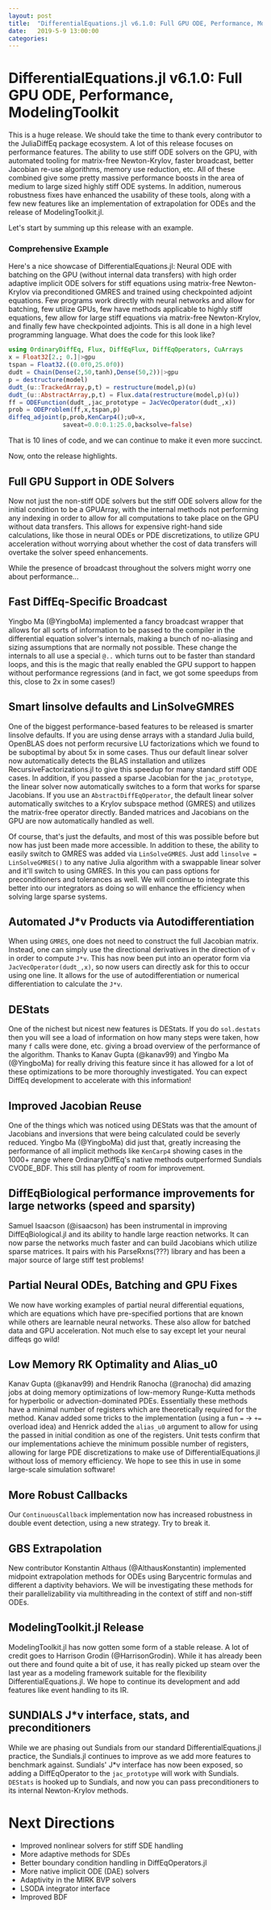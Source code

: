 ```yaml
---
layout: post
title:  "DifferentialEquations.jl v6.1.0: Full GPU ODE, Performance, ModelingToolkit"
date:   2019-5-9 13:00:00
categories:
---
```


# DifferentialEquations.jl v6.1.0: Full GPU ODE, Performance, ModelingToolkit

This is a huge release. We should take the time to thank every contributor
to the JuliaDiffEq package ecosystem. A lot of this release focuses on performance
features. The ability to use stiff ODE solvers on the GPU, with automated
tooling for matrix-free Newton-Krylov, faster broadcast, better Jacobian
re-use algorithms, memory use reduction, etc. All of these combined give some
pretty massive performance boosts in the area of medium to large sized highly
stiff ODE systems. In addition, numerous robustness fixes have enhanced the
usability of these tools, along with a few new features like an implementation
of extrapolation for ODEs and the release of ModelingToolkit.jl.

Let's start by summing up this release with an example.

### Comprehensive Example

Here's a nice showcase of DifferentialEquations.jl: Neural ODE with batching on
the GPU (without internal data transfers) with high order adaptive implicit ODE
solvers for stiff equations using matrix-free Newton-Krylov via preconditioned
GMRES and trained using checkpointed adjoint equations. Few programs work
directly with neural networks and allow for batching, few utilize GPUs, few
have methods applicable to highly stiff equations, few allow for large stiff
equations via matrix-free Newton-Krylov, and finally few have checkpointed
adjoints. This is all done in a high level programming language. What does the
code for this look like?

```julia
using OrdinaryDiffEq, Flux, DiffEqFlux, DiffEqOperators, CuArrays
x = Float32[2.; 0.]|>gpu
tspan = Float32.((0.0f0,25.0f0))
dudt = Chain(Dense(2,50,tanh),Dense(50,2))|>gpu
p = destructure(model)
dudt_(u::TrackedArray,p,t) = restructure(model,p)(u)
dudt_(u::AbstractArray,p,t) = Flux.data(restructure(model,p)(u))
ff = ODEFunction(dudt_,jac_prototype = JacVecOperator(dudt_,x))
prob = ODEProblem(ff,x,tspan,p)
diffeq_adjoint(p,prob,KenCarp4();u0=x,
               saveat=0.0:0.1:25.0,backsolve=false)
```

That is 10 lines of code, and we can continue to make it even more succinct.

Now, onto the release highlights.

## Full GPU Support in ODE Solvers

Now not just the non-stiff ODE solvers but the stiff ODE solvers allow for
the initial condition to be a GPUArray, with the internal methods not
performing any indexing in order to allow for all computations to take place
on the GPU without data transfers. This allows for expensive right-hand side
calculations, like those in neural ODEs or PDE discretizations, to utilize
GPU acceleration without worrying about whether the cost of data
transfers will overtake the solver speed enhancements.

While the presence of broadcast throughout the solvers might worry one about
performance...

## Fast DiffEq-Specific Broadcast

Yingbo Ma (@YingboMa) implemented a fancy broadcast wrapper that allows for
all sorts of information to be passed to the compiler in the differential
equation solver's internals, making a bunch of no-aliasing and sizing assumptions
that are normally not possible. These change the internals to all use a
special `@..` which turns out to be faster than standard loops, and this is the
magic that really enabled the GPU support to happen without performance
regressions (and in fact, we got some speedups from this, close to 2x in some
cases!)

## Smart linsolve defaults and LinSolveGMRES

One of the biggest performance-based features to be released is smarter linsolve
defaults. If you are using dense arrays with a standard Julia build, OpenBLAS
does not perform recursive LU factorizations which we found to be suboptimal
by about 5x in some cases. Thus our default linear solver now automatically
detects the BLAS installation and utilizes RecursiveFactorizations.jl to give
this speedup for many standard stiff ODE cases. In addition, if you passed a
sparse Jacobian for the `jac_prototype`, the linear solver now automatically
switches to a form that works for sparse Jacobians. If you use an
`AbstractDiffEqOperator`, the default linear solver automatically switches to
a Krylov subspace method (GMRES) and utilizes the matrix-free operator directly.
Banded matrices and Jacobians on the GPU are now automatically handled as well.

Of course, that's just the defaults, and most of this was possible before but
now has just been made more accessible. In addition to these, the ability to
easily switch to GMRES was added via `LinSolveGMRES`. Just add
`linsolve = LinSolveGMRES()` to any native Julia algorithm with a swappable
linear solver and it'll switch to using GMRES. In this you can pass options
for preconditioners and tolerances as well. We will continue to integrate this
better into our integrators as doing so will enhance the efficiency when
solving large sparse systems.

## Automated J*v Products via Autodifferentiation

When using `GMRES`, one does not need to construct the full Jacobian matrix.
Instead, one can simply use the directional derivatives in the direction of
`v` in order to compute `J*v`. This has now been put into an operator form
via `JacVecOperator(dudt_,x)`, so now users can directly ask for this to
occur using one line. It allows for the use of autodifferentiation or
numerical differentiation to calculate the `J*v`.

## DEStats

One of the nichest but nicest new features is DEStats. If you do `sol.destats`
then you will see a load of information on how many steps were taken, how many
`f` calls were done, etc. giving a broad overview of the performance of the
algorithm. Thanks to Kanav Gupta (@kanav99) and Yingbo Ma (@YingboMa) for really
driving this feature since it has allowed for a lot of these optimizations to
be more thoroughly investigated. You can expect DiffEq development to
accelerate with this information!

## Improved Jacobian Reuse

One of the things which was noticed using DEStats was that the amount of Jacobians
and inversions that were being calculated could be severly reduced. Yingbo Ma (@YingboMa)
did just that, greatly increasing the performance of all implicit methods like
`KenCarp4` showing cases in the 1000+ range where OrdinaryDiffEq's native
methods outperformed Sundials CVODE_BDF. This still has plenty of room for
improvement.

## DiffEqBiological performance improvements for large networks (speed and sparsity)

Samuel Isaacson (@isaacson) has been instrumental in improving DiffEqBiological.jl
and its ability to handle large reaction networks. It can now parse the networks
much faster and can build Jacobians which utilize sparse matrices. It pairs
with his ParseRxns(???) library and has been a major source of large stiff
test problems!

## Partial Neural ODEs, Batching and GPU Fixes

We now have working examples of partial neural differential equations, which
are equations which have pre-specified portions that are known while others
are learnable neural networks. These also allow for batched data and GPU
acceleration. Not much else to say except let your neural diffeqs go wild!

## Low Memory RK Optimality and Alias_u0

Kanav Gupta (@kanav99) and Hendrik Ranocha (@ranocha) did amazing jobs at doing memory optimizations of
low-memory Runge-Kutta methods for hyperbolic or advection-dominated PDEs.
Essentially these methods have a minimal number of registers which are
theoretically required for the method. Kanav added some tricks to the implementation
(using a fun `=` -> `+=` overload idea) and Henrick added the `alias_u0` argument
to allow for using the passed in initial condition as one of the registers. Unit
tests confirm that our implementations achieve the minimum possible number of
registers, allowing for large PDE discretizations to make use of
DifferentialEquations.jl without loss of memory efficiency. We hope to see
this in use in some large-scale simulation software!

## More Robust Callbacks

Our `ContinuousCallback` implementation now has increased robustness in double
event detection, using a new strategy. Try to break it.

## GBS Extrapolation

New contributor Konstantin Althaus (@AlthausKonstantin) implemented midpoint
extrapolation methods for ODEs using Barycentric formulas and different a
daptivity behaviors. We will be investigating these methods for their
parallelizability via multithreading in the context of stiff and non-stiff ODEs.

## ModelingToolkit.jl Release

ModelingToolkit.jl has now gotten some form of a stable release. A lot of credit
goes to Harrison Grodin (@HarrisonGrodin). While it has
already been out there and found quite a bit of use, it has really picked up
steam over the last year as a modeling framework suitable for the flexibility
DifferentialEquations.jl. We hope to continue its development and add features
like event handling to its IR.

## SUNDIALS J*v interface, stats, and preconditioners

While we are phasing out Sundials from our standard DifferentialEquations.jl
practice, the Sundials.jl continues to improve as we add more features to
benchmark against. Sundials' J*v interface has now been exposed, so adding a
DiffEqOperator to the `jac_prototype` will work with Sundials. `DEStats` is
hooked up to Sundials, and now you can pass preconditioners to its internal
Newton-Krylov methods.

# Next Directions

- Improved nonlinear solvers for stiff SDE handling
- More adaptive methods for SDEs
- Better boundary condition handling in DiffEqOperators.jl
- More native implicit ODE (DAE) solvers
- Adaptivity in the MIRK BVP solvers
- LSODA integrator interface
- Improved BDF
